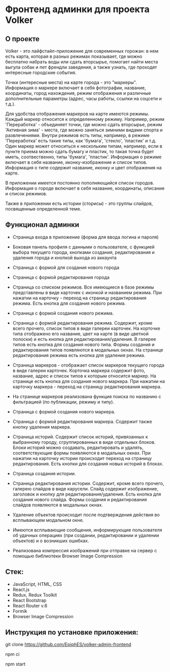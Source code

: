 # Фронтенд админки для проекта Volker
## О проекте

Volker - это лайфстайл-приложение для современных горожан: в нем есть карта, которая в разных режимах показывает, где можно бесплатно набрать воды или сдать вторсырье, помогает найти места выгула собак и пет френдли заведения, а также узнать, где проходят интересные городские события.

Точки (интересные места) на карте города - это "маркеры". Информация о маркере включает в себя фотографии, название, координаты, город нахождения, режим отображения и различные дополнительные параметры (адрес, часы работы, ссылки на соцсети и т.д.).

Для удобства отображения маркеров на карте имеются режимы. Каждый маркер относится к определенному режиму. Например, режим 'Переработка' - объединяет точки, где можно сдать вторсырье, режим 'Активная зима' - места, где можно заняться зимними видами спорта и развлечениями. Внутри режимов есть типы, например, в режиме 'Переработка' есть такие типы, как 'бумага', 'стекло', 'пластик' и т.д. Один маркер может относиться к нескольким типам, например, если в пункте приема можно сдать бумагу и пластик, то такая точка будет иметь, соотвественно, типы 'бумага', 'пластик'.
Информация о режиме включает в себя название, иконку-изображение и список типов.
Информация о типе содержит название, иконку и цвет отображения на карте. 

В приложении имеется постоянно пополняющийся список городов. Информация о городе включает в себя название, координаты, описание и список режимов. 

Также в приложении есть истории (сторисы) - это группы слайдов, посвященные определенной теме.

## Функционал админки

* Страница входа в приложение (форма для ввода логина и пароля)

* Боковая панель профиля с данными о пользователе, с функцией выбора текущего города, кнопками создания, редактирования и удаления города и кнопкой выхода из аккаунта

* Страница с формой для создания нового города

* Страница с формой редактирования города

* Страница со списком режимов. Все имеющиеся в базе режимы представлены в виде карточек с иконкой и названием режима. При нажатии на карточку - переход на страницу редактирования режима. Есть кнопка для создания нового режима.

* Страница с формой создания нового режима.

* Страница с формой редактирования режима. Содержит, кроме всего прочего, список типов в виде галереи карточек. На корточке типа отображено его название, цвет на карте (в виде цветной полоски) и есть кнопка для редактирования/удаления. В галерее типов есть кнопка для создания нового типа. Формы создания и редактирования типов появляются в модальных окнах. На странице редактирования режима есть кнопка для удаления режима.

* Страница маркеров - отображает список маркеров текущего города в виде галереи карточек. Корточка маркера содержит фото, название, адрес и список типов к которым относится маркер. На странице есть кнопка для создания нового маркера. При нажатии на карточку маркера - переход на страницу редактирования маркера.

* На странице маркеров реализована функция поиска по названию с фильтрацией (по публикации, режиму и типу).

* Страница с формой создания нового маркера.

* Страница с формой редактирования маркера. Содержит также кнопку удаления маркера.

* Страница историй. Содержит список историй, привязанных к выбранному городу, сгруппированных в виде отдельных блоков. Блоки историй можно создавать, редактировать и удалять, соответствующие формы появляются в модальных окнах. При нажатии на карточку истории происходит переход на страницу редактирования. Есть кнопки для создания новых историй в блоках.

* Страница создания истории.

* Страница редактирования истории. Содержит, кроме всего прочего, галерею слайдов в виде карусели. Слайд содержит изображение, заголовок и кнопку для редактирования/удаления. Есть кнопка для создания нового слайда. Формы создания и редактирования слайдов появляются в модальных окнах.

* Удаление объектов происходит после подтверждения действия во всплывающем модальном окне. 

* Имеются всплывающие сообщения, информирующие пользователя об удачных операциях (при создании, редактировании и удалении объектов) и о возникших ошибках.

* Реализована компрессия изображений при отправке на сервер с помощью библиотеки Browser Image Compression

## Стек: 

* JavaScript, HTML, CSS
* React.js
* Redux, Redux Toolkit
* React Bootstrap
* React Router v.6
* Formik
* Browser Image Compression

## Инструкция по установке приложения:

  git clone https://github.com/EpiphES/volker-admin-frontend

  npm ci

  npm start

